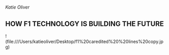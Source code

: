 ###### Katie Oliver 
## HOW F1 TECHNOLOGY IS BUILDING THE FUTURE

! (file:///Users/katieoliver/Desktop/f1%20caredited%20%20lines%20copy.jpg)
